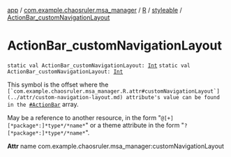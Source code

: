 [app](../../../index.md) / [com.example.chaosruler.msa_manager](../../index.md) / [R](../index.md) / [styleable](index.md) / [ActionBar_customNavigationLayout](.)

# ActionBar_customNavigationLayout

`static val ActionBar_customNavigationLayout: `[`Int`](https://kotlinlang.org/api/latest/jvm/stdlib/kotlin/-int/index.html)
`static val ActionBar_customNavigationLayout: `[`Int`](https://kotlinlang.org/api/latest/jvm/stdlib/kotlin/-int/index.html)

This symbol is the offset where the ``[`com.example.chaosruler.msa_manager.R.attr#customNavigationLayout`](../attr/custom-navigation-layout.md) attribute's value can be found in the ``[`#ActionBar`](-action-bar.md) array.

May be a reference to another resource, in the form "`@[+][*package*:]*type*/*name*`" or a theme attribute in the form "`?[*package*:]*type*/*name*`".

**Attr**
name com.example.chaosruler.msa_manager:customNavigationLayout

